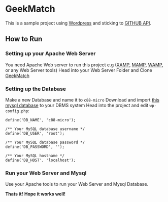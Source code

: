 # GeekMatch

This is a sample project using [Wordpress](https://wordpress.org/) and sticking to [GITHUB API](http://api.github.com).

## How to Run

### Setting up your Apache Web Server
You need Apache Web server to run this project e.g ([XAMP](https://www.apachefriends.org/index.html), [MAMP](https://www.mamp.info/en/), [WAMP](http://www.wampserver.com/en/), or any Web Server tools)
Head into your Web Server Folder and Clone [GeekMatch](https://github.com/ohSaputra/geekmatch)

### Setting up the Database
Make a new Database and name it to `c88-micro`
Download and import [this mysql database](https://drive.google.com/file/d/0ByScHb2LD3zIbFdHWWF6a1pxUE0/view?usp=sharing) to your DBMS system
Head into the project and edit `wp-config.php`:

```
define('DB_NAME', 'c88-micro');

/** Your MySQL database username */
define('DB_USER', 'root');

/** Your MySQL database password */
define('DB_PASSWORD', '');

/** Your MySQL hostname */
define('DB_HOST', 'localhost');
```

### Run your Web Server and Mysql
Use your Apache tools to run your Web Server and Mysql Database.

**Thats it!**
**Hope it works well!**
